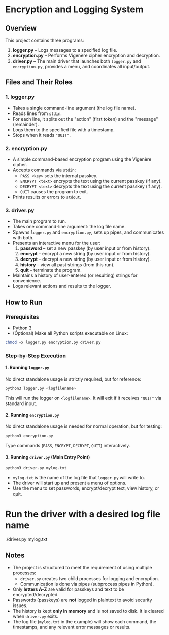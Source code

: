 # Encryption and Logging System

## Overview
This project contains three programs:
1. **logger.py** – Logs messages to a specified log file.
2. **encryption.py** – Performs Vigenère cipher encryption and decryption.
3. **driver.py** – The main driver that launches both `logger.py` and `encryption.py`, provides a menu, and coordinates all input/output.

## Files and Their Roles

### 1. logger.py
* Takes a single command-line argument (the log file name).
* Reads lines from `stdin`.
* For each line, it splits out the "action" (first token) and the "message" (remainder).
* Logs them to the specified file with a timestamp.
* Stops when it reads `"QUIT"`.

### 2. encryption.py
* A simple command-based encryption program using the Vigenère cipher.
* Accepts commands via `stdin`:
  * `PASS <key>` sets the internal passkey.
  * `ENCRYPT <text>` encrypts the text using the current passkey (if any).
  * `DECRYPT <text>` decrypts the text using the current passkey (if any).
  * `QUIT` causes the program to exit.
* Prints results or errors to `stdout`.

### 3. driver.py
* The main program to run.
* Takes one command-line argument: the log file name.
* Spawns `logger.py` and `encryption.py`, sets up pipes, and communicates with both.
* Presents an interactive menu for the user:
  1. **password** – set a new passkey (by user input or from history).
  2. **encrypt** – encrypt a new string (by user input or from history).
  3. **decrypt** – decrypt a new string (by user input or from history).
  4. **history** – view all past strings (from this run).
  5. **quit** – terminate the program.
* Maintains a history of user-entered (or resulting) strings for convenience.
* Logs relevant actions and results to the logger.

## How to Run

### Prerequisites
* Python 3
* (Optional) Make all Python scripts executable on Linux:

```bash
chmod +x logger.py encryption.py driver.py
```

### Step-by-Step Execution

#### 1. Running `logger.py`
No direct standalone usage is strictly required, but for reference:

```bash
python3 logger.py <logfilename>
```
This will run the logger on `<logfilename>`. It will exit if it receives `"QUIT"` via standard input.

#### 2. Running `encryption.py`
No direct standalone usage is needed for normal operation, but for testing:

```bash
python3 encryption.py
```
Type commands (`PASS`, `ENCRYPT`, `DECRYPT`, `QUIT`) interactively.

#### 3. Running `driver.py` (Main Entry Point)

```bash
python3 driver.py mylog.txt
```
* `mylog.txt` is the name of the log file that `logger.py` will write to.
* The driver will start up and present a menu of options.
* Use the menu to set passwords, encrypt/decrypt text, view history, or quit.

# Run the driver with a desired log file name
./driver.py mylog.txt


## Notes
* The project is structured to meet the requirement of using multiple processes:
  * `driver.py` creates two child processes for logging and encryption.
  * Communication is done via pipes (subprocess pipes in Python).
* Only **letters A-Z** are valid for passkeys and text to be encrypted/decrypted.
* Passwords (passkeys) are **not** logged in plaintext to avoid security issues.
* The history is kept **only in memory** and is not saved to disk. It is cleared when `driver.py` exits.
* The log file (`mylog.txt` in the example) will show each command, the timestamps, and any relevant error messages or results.
